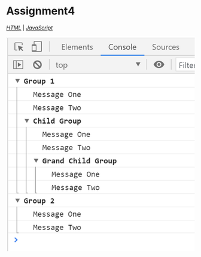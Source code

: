 # Assignment4

*[HTML](./index.html)* | *[JavaScript](./main.js)*  

![img](../pic/assignment4.png)
